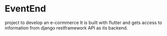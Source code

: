 # EventEnd
 project to develop an e-cormmerce
 It is built with flutter and gets access to information from django restframework API as its backend.
 
